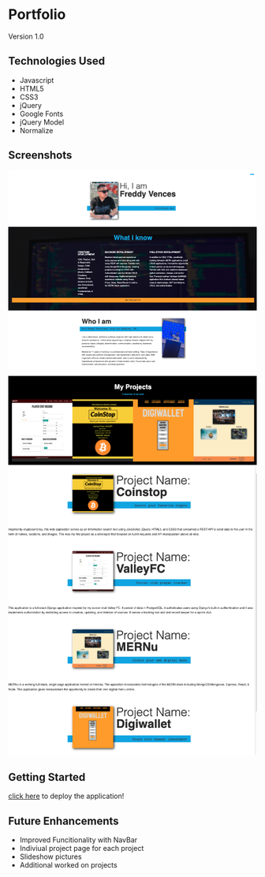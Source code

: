 # Portfolio

Version 1.0

## Technologies Used
* Javascript
* HTML5
* CSS3
* jQuery
* Google Fonts
* jQuery Model
* Normalize


## Screenshots 
![Pre-Search](/img/portfolioindex.png)
![Post-Search](/img/projects.png)

 ## Getting Started
 [click here](https://dev92portfolio.netlify.app/) to deploy the application!

 ## Future Enhancements
 * Improved Funcitionality with NavBar
 * Indiviual project page for each project
 * Slideshow pictures 
 * Additional worked on projects

